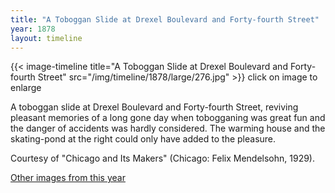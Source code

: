 ```yaml
---
title: "A Toboggan Slide at Drexel Boulevard and Forty-fourth Street"
year: 1878
layout: timeline
---
```


{{< image-timeline title="A Toboggan Slide at Drexel Boulevard and Forty-fourth Street" src="/img/timeline/1878/large/276.jpg" >}}
click on image to enlarge 

A toboggan slide at Drexel Boulevard and Forty-fourth Street, reviving pleasant memories of a long gone day when tobogganing was great fun and the danger of accidents was hardly considered. The warming house and the skating-pond at the right could only have added to the pleasure. 

Courtesy of "Chicago and Its Makers" (Chicago: Felix Mendelsohn, 1929). 

[Other images from this year](/historical/timeline/1878)